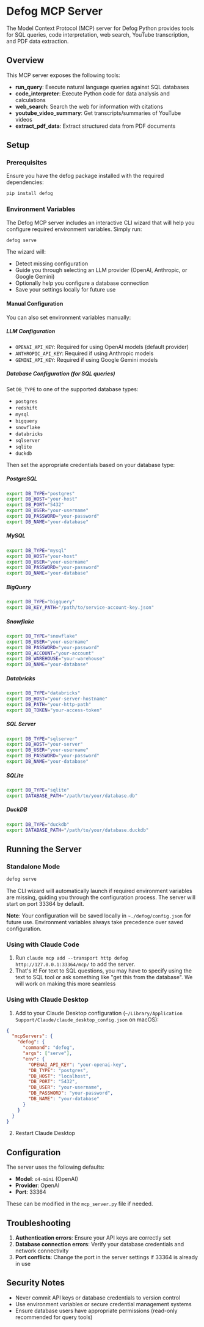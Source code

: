 # Defog MCP Server

The Model Context Protocol (MCP) server for Defog Python provides tools for SQL queries, code interpretation, web search, YouTube transcription, and PDF data extraction.

## Overview

This MCP server exposes the following tools:
- **run_query**: Execute natural language queries against SQL databases
- **code_interpreter**: Execute Python code for data analysis and calculations
- **web_search**: Search the web for information with citations
- **youtube_video_summary**: Get transcripts/summaries of YouTube videos
- **extract_pdf_data**: Extract structured data from PDF documents

## Setup

### Prerequisites

Ensure you have the defog package installed with the required dependencies:
```bash
pip install defog
```

### Environment Variables

The Defog MCP server includes an interactive CLI wizard that will help you configure required environment variables. Simply run:

```bash
defog serve
```

The wizard will:
- Detect missing configuration
- Guide you through selecting an LLM provider (OpenAI, Anthropic, or Google Gemini)
- Optionally help you configure a database connection
- Save your settings locally for future use

#### Manual Configuration

You can also set environment variables manually:

##### LLM Configuration
- `OPENAI_API_KEY`: Required for using OpenAI models (default provider)
- `ANTHROPIC_API_KEY`: Required if using Anthropic models
- `GEMINI_API_KEY`: Required if using Google Gemini models

##### Database Configuration (for SQL queries)

Set `DB_TYPE` to one of the supported database types:
- `postgres`
- `redshift`
- `mysql`
- `bigquery`
- `snowflake`
- `databricks`
- `sqlserver`
- `sqlite`
- `duckdb`

Then set the appropriate credentials based on your database type:

##### PostgreSQL
```bash
export DB_TYPE="postgres"
export DB_HOST="your-host"
export DB_PORT="5432"
export DB_USER="your-username"
export DB_PASSWORD="your-password"
export DB_NAME="your-database"
```

##### MySQL
```bash
export DB_TYPE="mysql"
export DB_HOST="your-host"
export DB_USER="your-username"
export DB_PASSWORD="your-password"
export DB_NAME="your-database"
```

##### BigQuery
```bash
export DB_TYPE="bigquery"
export DB_KEY_PATH="/path/to/service-account-key.json"
```

##### Snowflake
```bash
export DB_TYPE="snowflake"
export DB_USER="your-username"
export DB_PASSWORD="your-password"
export DB_ACCOUNT="your-account"
export DB_WAREHOUSE="your-warehouse"
export DB_NAME="your-database"
```

##### Databricks
```bash
export DB_TYPE="databricks"
export DB_HOST="your-server-hostname"
export DB_PATH="your-http-path"
export DB_TOKEN="your-access-token"
```

##### SQL Server
```bash
export DB_TYPE="sqlserver"
export DB_HOST="your-server"
export DB_USER="your-username"
export DB_PASSWORD="your-password"
export DB_NAME="your-database"
```

##### SQLite
```bash
export DB_TYPE="sqlite"
export DATABASE_PATH="/path/to/your/database.db"
```

##### DuckDB
```bash
export DB_TYPE="duckdb"
export DATABASE_PATH="/path/to/your/database.duckdb"
```

## Running the Server

### Standalone Mode
```bash
defog serve
```

The CLI wizard will automatically launch if required environment variables are missing, guiding you through the configuration process. The server will start on port 33364 by default.

**Note**: Your configuration will be saved locally in `~./defog/config.json` for future use. Environment variables always take precedence over saved configuration.

### Using with Claude Code

1. Run `claude mcp add --transport http defog http://127.0.0.1:33364/mcp/` to add the server.
2. That's it! For text to SQL questions, you may have to specify using the text to SQL tool or ask something like "get this from the database". We will work on making this more seamless

### Using with Claude Desktop

1. Add to your Claude Desktop configuration (`~/Library/Application Support/Claude/claude_desktop_config.json` on macOS):

```json
{
  "mcpServers": {
    "defog": {
      "command": "defog",
      "args": ["serve"],
      "env": {
        "OPENAI_API_KEY": "your-openai-key",
        "DB_TYPE": "postgres",
        "DB_HOST": "localhost",
        "DB_PORT": "5432",
        "DB_USER": "your-username",
        "DB_PASSWORD": "your-password",
        "DB_NAME": "your-database"
      }
    }
  }
}
```

2. Restart Claude Desktop

## Configuration

The server uses the following defaults:
- **Model**: `o4-mini` (OpenAI)
- **Provider**: OpenAI
- **Port**: 33364

These can be modified in the `mcp_server.py` file if needed.

## Troubleshooting

1. **Authentication errors**: Ensure your API keys are correctly set
2. **Database connection errors**: Verify your database credentials and network connectivity
3. **Port conflicts**: Change the port in the server settings if 33364 is already in use

## Security Notes

- Never commit API keys or database credentials to version control
- Use environment variables or secure credential management systems
- Ensure database users have appropriate permissions (read-only recommended for query tools)